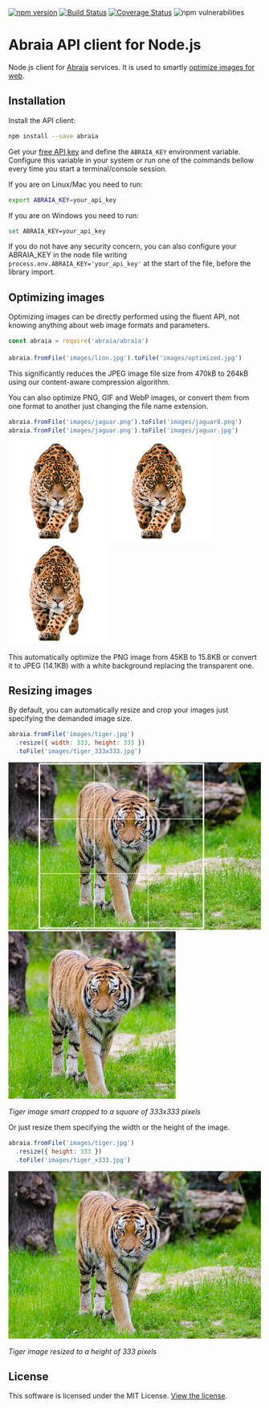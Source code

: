 [![npm version](https://badge.fury.io/js/abraia.svg)](https://www.npmjs.com/package/abraia)
[![Build Status](https://travis-ci.org/abraia/abraia-nodejs.svg)](https://travis-ci.org/abraia/abraia-nodejs)
[![Coverage Status](https://coveralls.io/repos/github/abraia/abraia-nodejs/badge.svg)](https://coveralls.io/github/abraia/abraia-nodejs)
![npm vulnerabilities](https://img.shields.io/snyk/vulnerabilities/npm/abraia.svg)

# Abraia API client for Node.js

Node.js client for [Abraia](https://abraia.me) services. It is used to smartly
[optimize images for web](https://abraia.me/docs/image-optimization).

## Installation

Install the API client:

```sh
npm install --save abraia
```

Get your [free API key](https://abraia.me/docs/getting-started) and define the
`ABRAIA_KEY` environment variable. Configure this variable in your system or
run one of the commands bellow every time you start a terminal/console session.

If you are on Linux/Mac you need to run:

```sh
export ABRAIA_KEY=your_api_key
```

If you are on Windows you need to run:

```sh
set ABRAIA_KEY=your_api_key
```

If you do not have any security concern, you can also configure your ABRAIA_KEY
in the node file writing `process.env.ABRAIA_KEY='your_api_key'` at the start of
the file, before the library import.

## Optimizing images

Optimizing images can be directly performed using the fluent API, not knowing
anything about web image formats and parameters.

```js
const abraia = require('abraia/abraia')

abraia.fromFile('images/lion.jpg').toFile('images/optimized.jpg')
```

This significantly reduces the JPEG image file size from 470kB to 264kB
using our content-aware compression algorithm.

You can also optimize PNG, GIF and WebP images, or convert them from one format
to another just changing the file name extension.

```js
abraia.fromFile('images/jaguar.png').toFile('images/jaguar8.png')
abraia.fromFile('images/jaguar.png').toFile('images/jaguar.jpg')
```

![PNG jaguar](https://github.com/abraia/abraia-nodejs/raw/master/images/jaguar.png)
![PNG8 jaguar](https://github.com/abraia/abraia-nodejs/raw/master/images/jaguar8.png)
![JPEG jaguar](https://github.com/abraia/abraia-nodejs/raw/master/images/jaguar.jpg)

This automatically optimize the PNG image from 45KB to 15.8KB or convert it to
JPEG (14.1KB) with a white background replacing the transparent one.

## Resizing images

By default, you can automatically resize and crop your images just specifying
the demanded image size.

```js
abraia.fromFile('images/tiger.jpg')
  .resize({ width: 333, height: 333 })
  .toFile('images/tiger_333x333.jpg')
```

![Resized tiger image](https://github.com/abraia/abraia-nodejs/raw/master/images/tiger_503x333.jpg)
![Smart cropped tiger](https://github.com/abraia/abraia-nodejs/raw/master/images/tiger_333x333.jpg)

*Tiger image smart cropped to a square of 333x333 pixels*

Or just resize them specifying the width or the height of the image.

```js
abraia.fromFile('images/tiger.jpg')
  .resize({ height: 333 })
  .toFile('images/tiger_x333.jpg')
```

![Resized tiger image](https://github.com/abraia/abraia-nodejs/raw/master/images/tiger_x333.jpg)

*Tiger image resized to a height of 333 pixels*

## License

This software is licensed under the MIT License. [View the license](LICENSE).
